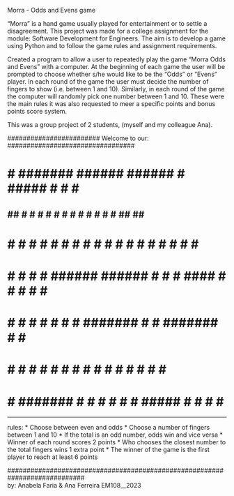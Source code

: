 Morra - Odds and Evens game

“Morra” is a hand game usually played for entertainment or to settle a disagreement.
This project was made for a college assignment for the module: Software Development for Engineers.
The aim is to develop a game using Python and to follow the game rules and assignment requirements.

Created a program to allow a user to repeatedly play the game “Morra Odds and
Evens” with a computer. At the beginning of each game the user will be prompted to
choose whether s/he would like to be the “Odds” or “Evens” player. In each round of
the game the user must decide the number of fingers to show (i.e. between 1 and 10).
Similarly, in each round of the game the computer will randomly pick one number
between 1 and 10. These were the main rules it was also requested to meer a specific points and bonus points score system.

This was a group project of 2 students, (myself and my colleague Ana).

########################  Welcome to our:  #################################
   
  #     # ####### ######  ######     #        #####     #    #     # ####### 
  ##   ## #     # #     # #     #   # #      #     #   # #   ##   ## #       
  # # # # #     # #     # #     #  #   #     #        #   #  # # # # #       
  #  #  # #     # ######  ######  #     #    #  #### #     # #  #  # #####   
  #     # #     # #   #   #   #   #######    #     # ####### #     # #       
  #     # #     # #    #  #    #  #     #    #     # #     # #     # #       
  #     # ####### #     # #     # #     #     #####  #     # #     # #######
  --------------------------------------------------------------------------
  rules: 
    * Choose between even and odds
    * Choose a number of fingers between 1 and 10
    * If the total is an odd number, odds win and vice versa
    * Winner of each round scores 2 points
    * Who chooses the closest number to the total fingers wins 1 extra point
    * The winner of the game is the first player to reach at least 6 points

 ############################################################################                                                                           
 by: Anabela Faria & Ana Ferreira                       EM108__2023
